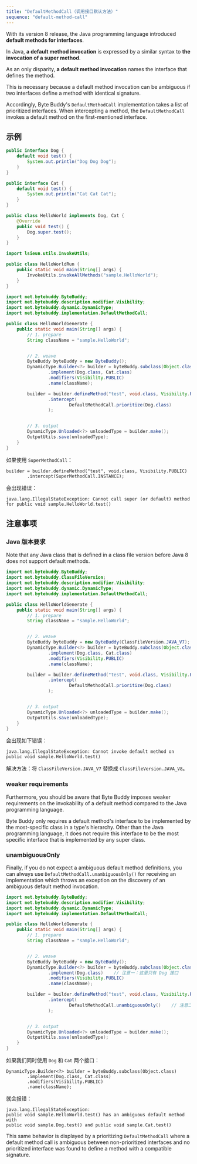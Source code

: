 ```yaml
---
title: "DefaultMethodCall（调用接口默认方法）"
sequence: "default-method-call"
---
```


With its version 8 release, the Java programming language introduced **default methods for interfaces**.

In Java, **a default method invocation** is expressed by a similar syntax to **the invocation of a super method**.

As an only disparity, **a default method invocation** names the interface that defines the method.

This is necessary because a default method invocation can be ambiguous
if two interfaces define a method with identical signature.

Accordingly, Byte Buddy's `DefaultMethodCall` implementation takes a list of prioritized interfaces.
When intercepting a method, the `DefaultMethodCall` invokes a default method on the first-mentioned interface.

## 示例

```java
public interface Dog {
    default void test() {
        System.out.println("Dog Dog Dog");
    }
}
```

```java
public interface Cat {
    default void test() {
        System.out.println("Cat Cat Cat");
    }
}
```

```java
public class HelloWorld implements Dog, Cat {
    @Override
    public void test() {
        Dog.super.test();
    }
}
```

```java
import lsieun.utils.InvokeUtils;

public class HelloWorldRun {
    public static void main(String[] args) {
        InvokeUtils.invokeAllMethods("sample.HelloWorld");
    }
}
```

```java
import net.bytebuddy.ByteBuddy;
import net.bytebuddy.description.modifier.Visibility;
import net.bytebuddy.dynamic.DynamicType;
import net.bytebuddy.implementation.DefaultMethodCall;

public class HelloWorldGenerate {
    public static void main(String[] args) {
        // 1. prepare
        String className = "sample.HelloWorld";


        // 2. weave
        ByteBuddy byteBuddy = new ByteBuddy();
        DynamicType.Builder<?> builder = byteBuddy.subclass(Object.class)
                .implement(Dog.class, Cat.class)
                .modifiers(Visibility.PUBLIC)
                .name(className);

        builder = builder.defineMethod("test", void.class, Visibility.PUBLIC)
                .intercept(
                        DefaultMethodCall.prioritize(Dog.class)
                );


        // 3. output
        DynamicType.Unloaded<?> unloadedType = builder.make();
        OutputUtils.save(unloadedType);
    }
}
```

如果使用 `SuperMethodCall`：

```text
builder = builder.defineMethod("test", void.class, Visibility.PUBLIC)
        .intercept(SuperMethodCall.INSTANCE);
```

会出现错误：

```text
java.lang.IllegalStateException: Cannot call super (or default) method for public void sample.HelloWorld.test()
```

## 注意事项

### Java 版本要求

Note that any Java class that is defined in a class file version before Java 8 does not support default methods.

```java
import net.bytebuddy.ByteBuddy;
import net.bytebuddy.ClassFileVersion;
import net.bytebuddy.description.modifier.Visibility;
import net.bytebuddy.dynamic.DynamicType;
import net.bytebuddy.implementation.DefaultMethodCall;

public class HelloWorldGenerate {
    public static void main(String[] args) {
        // 1. prepare
        String className = "sample.HelloWorld";


        // 2. weave
        ByteBuddy byteBuddy = new ByteBuddy(ClassFileVersion.JAVA_V7);    // 使用 Java 7 版本
        DynamicType.Builder<?> builder = byteBuddy.subclass(Object.class)
                .implement(Dog.class, Cat.class)
                .modifiers(Visibility.PUBLIC)
                .name(className);

        builder = builder.defineMethod("test", void.class, Visibility.PUBLIC)
                .intercept(
                        DefaultMethodCall.prioritize(Dog.class)
                );


        // 3. output
        DynamicType.Unloaded<?> unloadedType = builder.make();
        OutputUtils.save(unloadedType);
    }
}
```

会出现如下错误：

```text
java.lang.IllegalStateException: Cannot invoke default method on public void sample.HelloWorld.test()
```

解决方法：将 `ClassFileVersion.JAVA_V7` 替换成 `ClassFileVersion.JAVA_V8`。

### weaker requirements

Furthermore, you should be aware that Byte Buddy imposes weaker requirements
on the invokability of a default method compared to the Java programming language.

Byte Buddy only requires a default method's interface to be implemented by the most-specific class in a type's hierarchy.
Other than the Java programming language, it does not require this interface to be the most specific interface
that is implemented by any super class.

### unambiguousOnly

Finally, if you do not expect a ambiguous default method definitions,
you can always use `DefaultMethodCall.unambiguousOnly()` for receiving an implementation
which throws an exception on the discovery of an ambiguous default method invocation.

```java
import net.bytebuddy.ByteBuddy;
import net.bytebuddy.description.modifier.Visibility;
import net.bytebuddy.dynamic.DynamicType;
import net.bytebuddy.implementation.DefaultMethodCall;

public class HelloWorldGenerate {
    public static void main(String[] args) {
        // 1. prepare
        String className = "sample.HelloWorld";


        // 2. weave
        ByteBuddy byteBuddy = new ByteBuddy();
        DynamicType.Builder<?> builder = byteBuddy.subclass(Object.class)
                .implement(Dog.class)    // 注意一：这里只有 Dog 接口
                .modifiers(Visibility.PUBLIC)
                .name(className);

        builder = builder.defineMethod("test", void.class, Visibility.PUBLIC)
                .intercept(
                        DefaultMethodCall.unambiguousOnly()    // 注意二：这里调用 unambiguousOnly 方法
                );


        // 3. output
        DynamicType.Unloaded<?> unloadedType = builder.make();
        OutputUtils.save(unloadedType);
    }
}
```

如果我们同时使用 `Dog` 和 `Cat` 两个接口：

```text
DynamicType.Builder<?> builder = byteBuddy.subclass(Object.class)
        .implement(Dog.class, Cat.class)
        .modifiers(Visibility.PUBLIC)
        .name(className);
```

就会报错：

```text
java.lang.IllegalStateException: 
public void sample.HelloWorld.test() has an ambiguous default method with 
public void sample.Dog.test() and public void sample.Cat.test()
```

This same behavior is displayed by a prioritizing `DefaultMethodCall`
where a default method call is ambiguous between non-prioritized interfaces and
no prioritized interface was found to define a method with a compatible signature.

